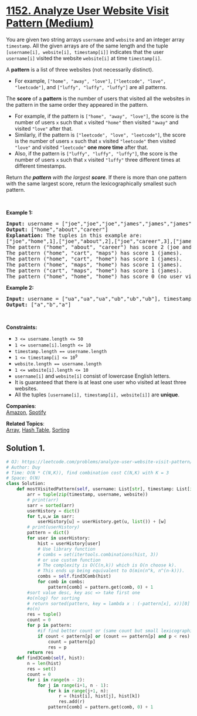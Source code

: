 # [1152. Analyze User Website Visit Pattern (Medium)](https://leetcode.com/problems/analyze-user-website-visit-pattern/)

<p>You are given two string arrays <code>username</code> and <code>website</code> and an integer array <code>timestamp</code>. All the given arrays are of the same length and the tuple <code>[username[i], website[i], timestamp[i]]</code> indicates that the user <code>username[i]</code> visited the website <code>website[i]</code> at time <code>timestamp[i]</code>.</p>

<p>A <strong>pattern</strong> is a list of three websites (not necessarily distinct).</p>

<ul>
	<li>For example, <code>["home", "away", "love"]</code>, <code>["leetcode", "love", "leetcode"]</code>, and <code>["luffy", "luffy", "luffy"]</code> are all patterns.</li>
</ul>

<p>The <strong>score</strong> of a <strong>pattern</strong> is the number of users that visited all the websites in the pattern in the same order they appeared in the pattern.</p>

<ul>
	<li>For example, if the pattern is <code>["home", "away", "love"]</code>, the score is the number of users <code>x</code> such that <code>x</code> visited <code>"home"</code> then visited <code>"away"</code> and visited <code>"love"</code> after that.</li>
	<li>Similarly, if the pattern is <code>["leetcode", "love", "leetcode"]</code>, the score is the number of users <code>x</code> such that <code>x</code> visited <code>"leetcode"</code> then visited <code>"love"</code> and visited <code>"leetcode"</code> <strong>one more time</strong> after that.</li>
	<li>Also, if the pattern is <code>["luffy", "luffy", "luffy"]</code>, the score is the number of users <code>x</code> such that <code>x</code> visited <code>"luffy"</code> three different times at different timestamps.</li>
</ul>

<p>Return <em>the <strong>pattern</strong> with the largest <strong>score</strong></em>. If there is more than one pattern with the same largest score, return the lexicographically smallest such pattern.</p>

<p>&nbsp;</p>
<p><strong>Example 1:</strong></p>

<pre><strong>Input:</strong> username = ["joe","joe","joe","james","james","james","james","mary","mary","mary"], timestamp = [1,2,3,4,5,6,7,8,9,10], website = ["home","about","career","home","cart","maps","home","home","about","career"]
<strong>Output:</strong> ["home","about","career"]
<strong>Explanation:</strong> The tuples in this example are:
["joe","home",1],["joe","about",2],["joe","career",3],["james","home",4],["james","cart",5],["james","maps",6],["james","home",7],["mary","home",8],["mary","about",9], and ["mary","career",10].
The pattern ("home", "about", "career") has score 2 (joe and mary).
The pattern ("home", "cart", "maps") has score 1 (james).
The pattern ("home", "cart", "home") has score 1 (james).
The pattern ("home", "maps", "home") has score 1 (james).
The pattern ("cart", "maps", "home") has score 1 (james).
The pattern ("home", "home", "home") has score 0 (no user visited home 3 times).
</pre>

<p><strong>Example 2:</strong></p>

<pre><strong>Input:</strong> username = ["ua","ua","ua","ub","ub","ub"], timestamp = [1,2,3,4,5,6], website = ["a","b","a","a","b","c"]
<strong>Output:</strong> ["a","b","a"]
</pre>

<p>&nbsp;</p>
<p><strong>Constraints:</strong></p>

<ul>
	<li><code>3 &lt;= username.length &lt;= 50</code></li>
	<li><code>1 &lt;= username[i].length &lt;= 10</code></li>
	<li><code>timestamp.length == username.length</code></li>
	<li><code>1 &lt;= timestamp[i] &lt;= 10<sup>9</sup></code></li>
	<li><code>website.length == username.length</code></li>
	<li><code>1 &lt;= website[i].length &lt;= 10</code></li>
	<li><code>username[i]</code> and <code>website[i]</code> consist of lowercase English letters.</li>
	<li>It is guaranteed that there is at least one user who visited at least three websites.</li>
	<li>All the tuples <code>[username[i], timestamp[i], website[i]]</code> are <strong>unique</strong>.</li>
</ul>

**Companies**:  
[Amazon](https://leetcode.com/company/amazon), [Spotify](https://leetcode.com/company/spotify)

**Related Topics**:  
[Array](https://leetcode.com/tag/array/), [Hash Table](https://leetcode.com/tag/hash-table/), [Sorting](https://leetcode.com/tag/sorting/)

## Solution 1.

```py
# OJ: https://leetcode.com/problems/analyze-user-website-visit-pattern/
# Author: Duy
# Time: O(N * C(N,K)), find combination cost C(N,K) with K = 3
# Space: O(N)
class Solution:
    def mostVisitedPattern(self, username: List[str], timestamp: List[int], website: List[str]) -> List[str]:
        arr = tuple(zip(timestamp, username, website))
        # print(arr)
        sarr = sorted(arr)
        userHistory = dict()
        for t,u,w in sarr:
            userHistory[u] = userHistory.get(u, list()) + [w]
        # print(userHistory)
        pattern = dict()
        for user in userHistory:
            hist = userHistory[user]
            # Use library function
            # combs = set(itertools.combinations(hist, 3))
            # or use custom function
            # The complexity is O(C(n,k)) which is O(n choose k).
            # This ends up being equivalent to O(min(n^k, n^(n-k))).
            combs = self.find3Comb(hist)
            for comb in combs:
                pattern[comb] = pattern.get(comb, 0) + 1
        #sort value desc, key asc => take first one
        #o(nlog) for sorting
        # return sorted(pattern, key = lambda x : (-pattern[x], x))[0]
        #o(n)
        res = tuple()
        count = 0
        for p in pattern:
            #if find better count or (same count but small lexicographically)
            if count < pattern[p] or (count == pattern[p] and p < res):
                count = pattern[p]
                res = p
        return res
    def find3Comb(self, hist):
        n = len(hist)
        res = set()
        count = 0
        for i in range(n - 2):
            for j in range(i+1, n - 1):
                for k in range(j+1, n):
                    r = (hist[i], hist[j], hist[k])
                    res.add(r)
                pattern[comb] = pattern.get(comb, 0) + 1
```
